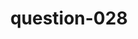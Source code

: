 ---
layout: question
title: question-028
number: 028
question: Name someone you might ask for directions.
answer1: Friend | 20
answer2: Siri/App | 19
answer3: Gas station employee | 16
answer4: Store owner | 14
answer5: Stranger/Pedestrian | 10
answer6: Priest | 9
answer7: Neighbor | 3
answer8: Parent | 2
answer9:
answer10:
---